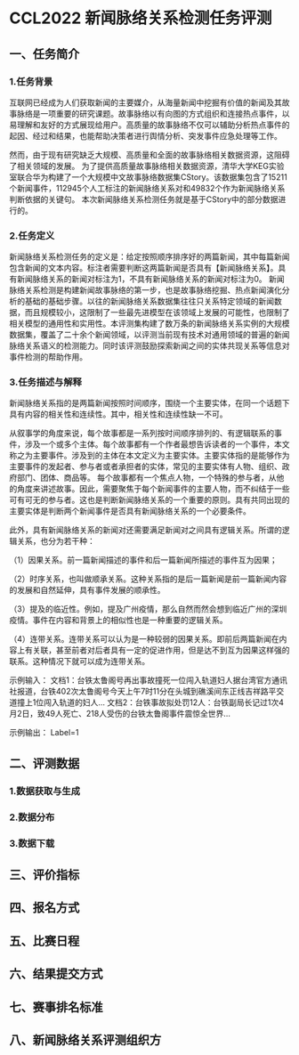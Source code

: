# CCL2022 新闻脉络关系检测任务评测

## 一、任务简介

### 1.任务背景
互联网已经成为人们获取新闻的主要媒介，从海量新闻中挖掘有价值的新闻及其故事脉络是一项重要的研究课题。故事脉络以有向图的方式组织和连接热点事件，以易理解和友好的方式展现给用户。高质量的故事脉络不仅可以辅助分析热点事件的起因、经过和结果，也能帮助决策者进行舆情分析、突发事件应急处理等工作。

然而，由于现有研究缺乏大规模、高质量和全面的故事脉络相关数据资源，这阻碍了相关领域的发展。
为了提供高质量故事脉络相关数据资源，清华大学KEG实验室联合华为构建了一个大规模中文故事脉络数据集CStory。该数据集包含了15211个新闻事件，112945个人工标注的新闻脉络关系对和49832个作为新闻脉络关系判断依据的关键句。
本次新闻脉络关系检测任务就是基于CStory中的部分数据进行的。

### 2.任务定义

新闻脉络关系检测任务的定义是：给定按照顺序排序好的两篇新闻，其中每篇新闻包含新闻的文本内容。标注者需要判断这两篇新闻是否具有【新闻脉络关系】。具有新闻脉络关系的新闻对标注为1，不具有新闻脉络关系的新闻对标注为0。
新闻脉络关系检测是构建新闻故事脉络的第一步，也是故事脉络挖掘、热点新闻演化分析的基础的基础步骤。以往的新闻脉络关系数据集往往只关系特定领域的新闻数据，而且规模较小，这限制了一些最先进模型在该领域上发展的可能性，也限制了相关模型的通用性和实用性。本评测集构建了数万条的新闻脉络关系实例的大规模数据集，覆盖了二十余个新闻领域，以评测当前现有技术对通用领域的普遍的新闻脉络关系语义的检测能力。同时该评测鼓励探索新闻之间的实体共现关系等信息对事件检测的帮助作用。



### 3.任务描述与解释

新闻脉络关系指的是两篇新闻按照时间顺序，围绕一个主要实体，在同一个话题下具有内容的相关性和连续性。其中，相关性和连续性缺一不可。

从叙事学的角度来说，每个故事都是一系列按时间顺序排列的、有逻辑联系的事件，涉及一个或多个主体。每个故事都有一个作者最想告诉读者的一个事件，本文称之为主要事件。涉及到的主体在本文定义为主要实体。主要实体指的是能够作为主要事件的发起者、参与者或者承担者的实体，常见的主要实体有人物、组织、政府部门、团体、商品等。
每个故事都有一个焦点人物，一个特殊的参与者，从他的角度来讲述故事。因此，需要聚焦于每个新闻事件的主要人物，而不纠结于一些可有可无的参与者。这也是判断新闻脉络关系的一个重要的原则。具有共同出现的主要实体是判断两个新闻事件是否具有新闻脉络关系的一个必要条件。

此外，具有新闻脉络关系的新闻对还需要满足新闻对之间具有逻辑关系。所谓的逻辑关系，也分为若干种：

（1）因果关系。前一篇新闻描述的事件和后一篇新闻所描述的事件互为因果；

（2）时序关系，也叫做顺承关系。这种关系指的是后一篇新闻是前一篇新闻内容的发展和自然延伸，具有事件发展的顺承性。

（3）提及的临近性。例如，提及广州疫情，那么自然而然会想到临近广州的深圳疫情。事件在内容和背景上的相似性也是一种重要的逻辑关系。

（4）连带关系。连带关系可以认为是一种较弱的因果关系。即前后两篇新闻在内容上有关联，甚至前者对后者具有一定的促进作用，但是达不到互为因果这样强的联系。这种情况下就可以成为连带关系。


示例输入：
文档1：台铁太鲁阁号再出事故撞死一位闯入轨道妇人据台湾官方通讯社报道，台铁402次太鲁阁号今天上午7时11分在头城到礁溪间东正线吉祥路平交道撞上1位闯入轨道的妇人…
文档2：台铁事故拟处罚12人：台铁副局长记过1次4月2日，致49人死亡、218人受伤的台铁太鲁阁事件震惊全世界…

示例输出：
Label=1





## 二、评测数据

### 1.数据获取与生成

### 2.数据分布

### 3.数据下载


## 三、评价指标

## 四、报名方式

## 五、比赛日程

## 六、结果提交方式

## 七、赛事排名标准

## 八、新闻脉络关系评测组织方
